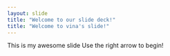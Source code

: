 ```yaml
---
layout: slide
title: "Welcome to our slide deck!"
title: "Welcome to vina's slide!"
---
```

This is my awesome slide
Use the right arrow to begin!
